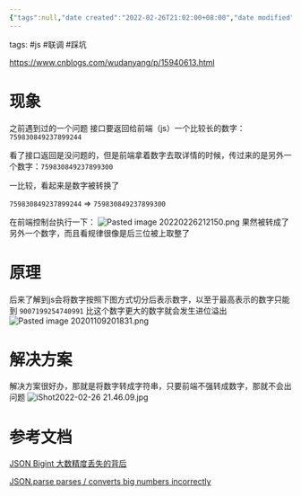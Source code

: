 ```yaml
---
{"tags":null,"date created":"2022-02-26T21:02:00+08:00","date modified":"2024-02-05T12:47:16+08:00","dg-publish":true,"aliases":[],"permalink":"/card/js超长数字溢出问题/","dgPassFrontmatter":true,"noteIcon":"2","created":"2022-02-26T21:02:00+08:00","updated":"2024-02-05T12:47:16+08:00"}
---
```



tags: #js #联调 #踩坑 

https://www.cnblogs.com/wudanyang/p/15940613.html

# 现象

之前遇到过的一个问题
接口要返回给前端（js）一个比较长的数字：`759830849237899244`

看了接口返回是没问题的，但是前端拿着数字去取详情的时候，传过来的是另外一个数字：`759830849237899300`

一比较，看起来是数字被转换了

`759830849237899244` => `759830849237899300`

在前端控制台执行一下：
![Pasted image 20220226212150.png](/img/user/attachs/Pasted%20image%2020220226212150.png)
果然被转成了另外一个数字，而且看规律很像是后三位被上取整了

# 原理

后来了解到js会将数字按照下图方式切分后表示数字，以至于最高表示的数字只能到 `9007199254740991`  比这个数字更大的数字就会发生进位溢出
![Pasted image 20201109201831.png](/img/user/attachs/Pasted%20image%2020201109201831.png)

# 解决方案

解决方案很好办，那就是将数字转成字符串，只要前端不强转成数字，那就不会出问题
![iShot2022-02-26 21.46.09.jpg](/img/user/attachs/iShot2022-02-26%2021.46.09.jpg)

# 参考文档

[JSON Bigint 大数精度丢失的背后](https://cloud.tencent.com/developer/article/1477816)

[JSON.parse parses / converts big numbers incorrectly](https://stackoverflow.com/questions/10631494/json-parse-parses-converts-big-numbers-incorrectly)
